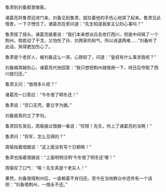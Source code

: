 鲁肃到刘备那里做客。

诸葛亮将鲁肃迎进门来，刘备见到鲁肃，就拉着他的手伤心地哭了起来。鲁肃见此情景，一下子愣住了。诸葛亮在旁问道：“先生知道我家主公的心事吗？”

鲁肃摇了摇头。诸葛亮接着说：“我们本来想派兵去攻打西川，但是中间隔了一个荆州，倘若动了干戈，又怕伤了孙、刘两家的和气，所以进退两难……”刘备听了此话，哭得更加伤心了。

鲁肃是个老好人，被刘备这么一哭，心肠软了，问道：“皇叔有什么事求我呢？”

刘备越哭越伤心，诸葛亮代他回答：“我只想把荆州城借用一下，待日后夺取了西川就归还。”

鲁肃又问：“借用多久呢？’‘

诸葛亮一口答应：“今冬借了明冬还！”

鲁肃说：“空口无凭，要立字为据。”

刘备就真的立了字句。

鲁肃回东吴后，周瑜接过借据一看说：“哎呀！先生，你上了诸葛亮的当啊！”

鲁肃问：“将军，怎么见得的？”

周瑜指着借据说：“这上面没有写个日期嘛！”

鲁肃也指着借据说：“上面明明注明‘今冬借了明冬还’哪！”

周瑜叹了口气：“唉！先生真是个老实人！“

果然，刘备借得荆州后，一直赖着不肯归还。至今在当地群众中还传有一个话把：“刘备借荆州，一借永不还。”
